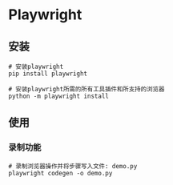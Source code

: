 # Playwright
## 安装
```shell
# 安装playwright
pip install playwright

# 安装playwright所需的所有工具插件和所支持的浏览器
python -m playwright install
```

## 使用
### 录制功能
```shell
# 录制浏览器操作并将步骤写入文件: demo.py
playwright codegen -o demo.py
```